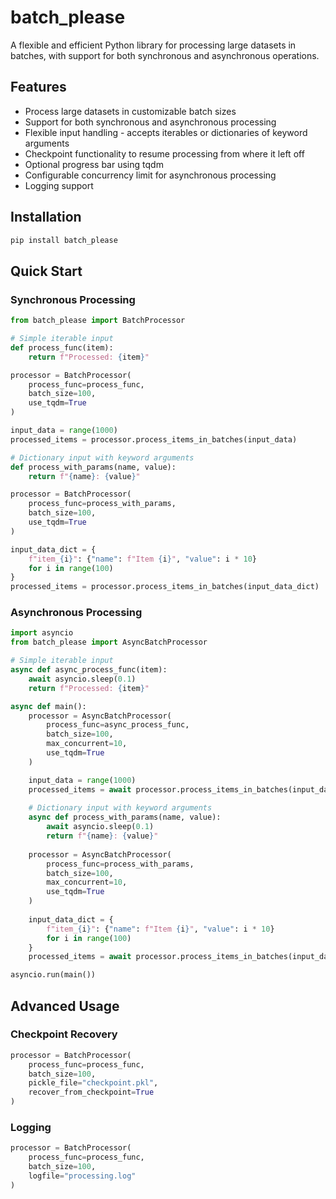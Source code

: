 # batch_please

A flexible and efficient Python library for processing large datasets in batches, with support for both synchronous and asynchronous operations.

## Features

- Process large datasets in customizable batch sizes
- Support for both synchronous and asynchronous processing
- Flexible input handling - accepts iterables or dictionaries of keyword arguments
- Checkpoint functionality to resume processing from where it left off
- Optional progress bar using tqdm
- Configurable concurrency limit for asynchronous processing
- Logging support

## Installation

```bash
pip install batch_please
```

## Quick Start

### Synchronous Processing

```python
from batch_please import BatchProcessor

# Simple iterable input
def process_func(item):
    return f"Processed: {item}"

processor = BatchProcessor(
    process_func=process_func,
    batch_size=100,
    use_tqdm=True
)

input_data = range(1000)
processed_items = processor.process_items_in_batches(input_data)

# Dictionary input with keyword arguments
def process_with_params(name, value):
    return f"{name}: {value}"

processor = BatchProcessor(
    process_func=process_with_params,
    batch_size=100,
    use_tqdm=True
)

input_data_dict = {
    f"item_{i}": {"name": f"Item {i}", "value": i * 10} 
    for i in range(100)
}
processed_items = processor.process_items_in_batches(input_data_dict)
```

### Asynchronous Processing

```python
import asyncio
from batch_please import AsyncBatchProcessor

# Simple iterable input
async def async_process_func(item):
    await asyncio.sleep(0.1)
    return f"Processed: {item}"

async def main():
    processor = AsyncBatchProcessor(
        process_func=async_process_func,
        batch_size=100,
        max_concurrent=10,
        use_tqdm=True
    )

    input_data = range(1000)
    processed_items = await processor.process_items_in_batches(input_data)
    
    # Dictionary input with keyword arguments
    async def process_with_params(name, value):
        await asyncio.sleep(0.1)
        return f"{name}: {value}"
    
    processor = AsyncBatchProcessor(
        process_func=process_with_params,
        batch_size=100,
        max_concurrent=10,
        use_tqdm=True
    )
    
    input_data_dict = {
        f"item_{i}": {"name": f"Item {i}", "value": i * 10} 
        for i in range(100)
    }
    processed_items = await processor.process_items_in_batches(input_data_dict)

asyncio.run(main())
```

## Advanced Usage

### Checkpoint Recovery

```python
processor = BatchProcessor(
    process_func=process_func,
    batch_size=100,
    pickle_file="checkpoint.pkl",
    recover_from_checkpoint=True
)
```

### Logging

```python
processor = BatchProcessor(
    process_func=process_func,
    batch_size=100,
    logfile="processing.log"
)
```
